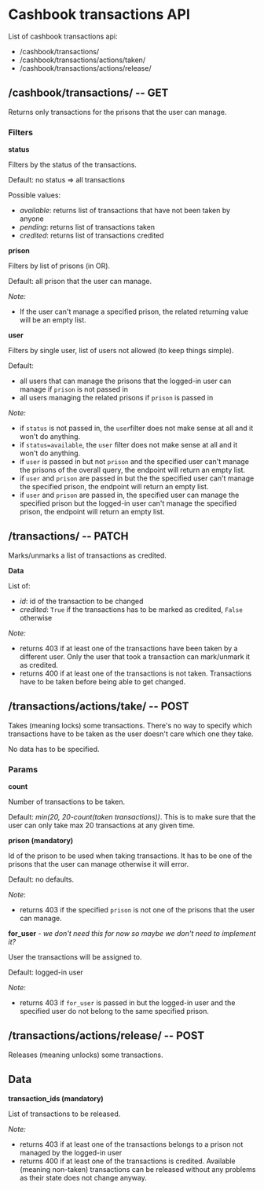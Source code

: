 # Cashbook transactions API

List of cashbook transactions api:
- /cashbook/transactions/
- /cashbook/transactions/actions/taken/
- /cashbook/transactions/actions/release/


## /cashbook/transactions/  -- GET

Returns only transactions for the prisons that the user can manage.

### Filters

**status**

Filters by the status of the transactions.

Default: no status => all transactions

Possible values:
- *available*: returns list of transactions that have not been taken by anyone
- *pending*: returns list of transactions taken
- *credited*: returns list of transactions credited

**prison**

Filters by list of prisons (in OR).

Default: all prison that the user can manage.

*Note:*
- If the user can't manage a specified prison, the related returning value will be an empty list. 

**user**

Filters by single user, list of users not allowed (to keep things simple).

Default:
- all users that can manage the prisons that the logged-in user can manage if `prison` is not passed in
- all users managing the related prisons if `prison` is passed in

*Note:*
- if `status` is not passed in, the `user`filter does not make sense at all and it won't do anything.
- if `status=available`, the `user` filter does not make sense at all and it won't do anything.
- if `user` is passed in but not `prison` and the specified user can't manage the prisons of the overall query, the endpoint will return an empty list.
- if `user` and `prison` are passed in but the the specified user can't manage the specified prison, the endpoint will return an empty list.
- if `user` and `prison` are passed in, the specified user can manage the specified prison but the logged-in user can't manage the specified prison, the endpoint will return an empty list.


## /transactions/  -- PATCH

Marks/unmarks a list of transactions as credited.

**Data**

List of:
- *id*: id of the transaction to be changed
- *credited*: `True` if the transactions has to be marked as credited, `False` otherwise

*Note:*
- returns 403 if at least one of the transactions have been taken by a different user. Only the user that took a transaction can mark/unmark it as credited.
- returns 400 if at least one of the transactions is not taken. Transactions have to be taken before being able to get changed.


## /transactions/actions/take/  -- POST

Takes (meaning locks) some transactions. There's no way to specify which transactions have to be taken as the user doesn't care which one they take.

No data has to be specified.

### Params

**count**

Number of transactions to be taken.

Default: *min(20, 20-count(taken transactions))*. This is to make sure that the user can only take max 20 transactions at any given time.

**prison (mandatory)**

Id of the prison to be used when taking transactions. It has to be one of the prisons that the user can manage otherwise it will error.

Default: no defaults.

*Note*:
- returns 403 if the specified `prison` is not one of the prisons that the user can manage.

**for_user** - *we don't need this for now so maybe we don't need to implement it?*

User the transactions will be assigned to.

Default: logged-in user

*Note:*

- returns 403 if `for_user` is passed in but the logged-in user and the specified user do not belong to the same specified prison.

## /transactions/actions/release/  -- POST

Releases (meaning unlocks) some transactions.

## Data

**transaction_ids (mandatory)**

List of transactions to be released.

*Note:*

- returns 403 if at least one of the transactions belongs to a prison not managed by the logged-in user
- returns 400 if at least one of the transactions is credited. Available (meaning non-taken) transactions can be released without any problems as their state does not change anyway.
